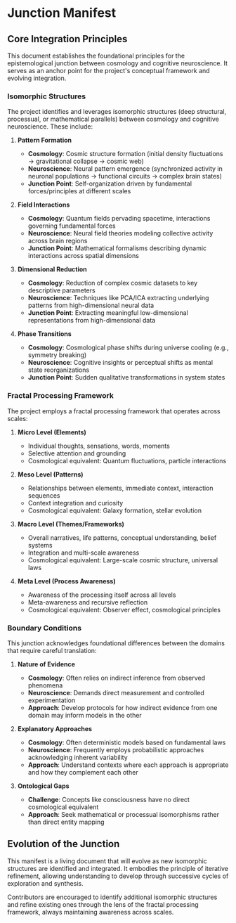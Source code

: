 # Junction Manifest

## Core Integration Principles

This document establishes the foundational principles for the epistemological junction between cosmology and cognitive neuroscience. It serves as an anchor point for the project's conceptual framework and evolving integration.

### Isomorphic Structures

The project identifies and leverages isomorphic structures (deep structural, processual, or mathematical parallels) between cosmology and cognitive neuroscience. These include:

1. **Pattern Formation**
   - **Cosmology**: Cosmic structure formation (initial density fluctuations → gravitational collapse → cosmic web)
   - **Neuroscience**: Neural pattern emergence (synchronized activity in neuronal populations → functional circuits → complex brain states)
   - **Junction Point**: Self-organization driven by fundamental forces/principles at different scales

2. **Field Interactions**
   - **Cosmology**: Quantum fields pervading spacetime, interactions governing fundamental forces
   - **Neuroscience**: Neural field theories modeling collective activity across brain regions
   - **Junction Point**: Mathematical formalisms describing dynamic interactions across spatial dimensions

3. **Dimensional Reduction**
   - **Cosmology**: Reduction of complex cosmic datasets to key descriptive parameters
   - **Neuroscience**: Techniques like PCA/ICA extracting underlying patterns from high-dimensional neural data
   - **Junction Point**: Extracting meaningful low-dimensional representations from high-dimensional data

4. **Phase Transitions**
   - **Cosmology**: Cosmological phase shifts during universe cooling (e.g., symmetry breaking)
   - **Neuroscience**: Cognitive insights or perceptual shifts as mental state reorganizations
   - **Junction Point**: Sudden qualitative transformations in system states

### Fractal Processing Framework

The project employs a fractal processing framework that operates across scales:

1. **Micro Level (Elements)**
   - Individual thoughts, sensations, words, moments
   - Selective attention and grounding
   - Cosmological equivalent: Quantum fluctuations, particle interactions

2. **Meso Level (Patterns)**
   - Relationships between elements, immediate context, interaction sequences
   - Context integration and curiosity
   - Cosmological equivalent: Galaxy formation, stellar evolution

3. **Macro Level (Themes/Frameworks)**
   - Overall narratives, life patterns, conceptual understanding, belief systems
   - Integration and multi-scale awareness
   - Cosmological equivalent: Large-scale cosmic structure, universal laws

4. **Meta Level (Process Awareness)**
   - Awareness of the processing itself across all levels
   - Meta-awareness and recursive reflection
   - Cosmological equivalent: Observer effect, cosmological principles

### Boundary Conditions

This junction acknowledges foundational differences between the domains that require careful translation:

1. **Nature of Evidence**
   - **Cosmology**: Often relies on indirect inference from observed phenomena
   - **Neuroscience**: Demands direct measurement and controlled experimentation
   - **Approach**: Develop protocols for how indirect evidence from one domain may inform models in the other

2. **Explanatory Approaches**
   - **Cosmology**: Often deterministic models based on fundamental laws
   - **Neuroscience**: Frequently employs probabilistic approaches acknowledging inherent variability
   - **Approach**: Understand contexts where each approach is appropriate and how they complement each other

3. **Ontological Gaps**
   - **Challenge**: Concepts like consciousness have no direct cosmological equivalent
   - **Approach**: Seek mathematical or processual isomorphisms rather than direct entity mapping

## Evolution of the Junction

This manifest is a living document that will evolve as new isomorphic structures are identified and integrated. It embodies the principle of iterative refinement, allowing understanding to develop through successive cycles of exploration and synthesis.

Contributors are encouraged to identify additional isomorphic structures and refine existing ones through the lens of the fractal processing framework, always maintaining awareness across scales.